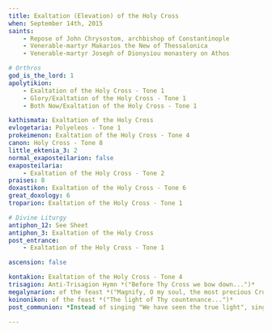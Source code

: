 ```yaml
---
title: Exaltation (Elevation) of the Holy Cross
when: September 14th, 2015
saints:
    - Repose of John Chrysostom, archbishop of Constantinople
    - Venerable-martyr Makarios the New of Thessalonica
    - Venerable-martyr Joseph of Dionysiou monastery on Athos

# Orthros
god_is_the_lord: 1
apolytikion:
    - Exaltation of the Holy Cross - Tone 1
    - Glory/Exaltation of the Holy Cross - Tone 1
    - Both Now/Exaltation of the Holy Cross - Tone 1

kathismata: Exaltation of the Holy Cross
evlogetaria: Polyeleos - Tone 1
prokeimenon: Exaltation of the Holy Cross - Tone 4
canon: Holy Cross - Tone 8
little_ektenia_3: 2
normal_exaposteilarion: false
exaposteilaria:
    - Exaltation of the Holy Cross - Tone 2
praises: 8
doxastikon: Exaltation of the Holy Cross - Tone 6
great_doxology: 6
troparion: Exaltation of the Holy Cross - Tone 1

# Divine Liturgy
antiphon_12: See Sheet
antiphon_3: Exaltation of the Holy Cross
post_entrance:
    - Exaltation of the Holy Cross - Tone 1

ascension: false

kontakion: Exaltation of the Holy Cross - Tone 4
trisagion: Anti-Trisagion Hymn *("Before Thy Cross we bow down...")*
megalynarion: of the feast *("Magnify, O my soul, the most precious Cross...")*
koinonikon: of the feast *("The light of Thy countenance...")*
post_communion: *Instead of singing "We have seen the true light", sing the Apolytikion of the Holy Cross.*

---
```


